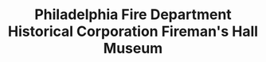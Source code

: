 ---
layout: repo
title: "Philadelphia Fire Department Historical Corporation Fireman's Hall Museum"
id: 14352
permalink: repos/14352/
---